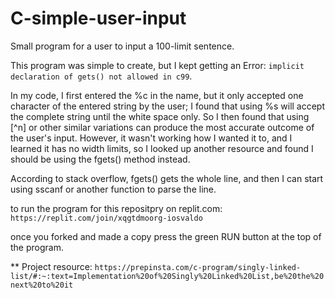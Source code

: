 # C-simple-user-input
Small program for a user to input a 100-limit sentence. 


This program was simple to create, but I kept getting an Error: `implicit declaration of gets() not allowed in c99`.

In my code, I first entered the %c in the name, but it only accepted one character of the entered string by the user; I found that using %s will accept the complete string until the white space only. So I then found that using [^n\] or other similar variations can produce the most accurate outcome of the user's input. 
However, it wasn't working how I wanted it to, and I learned it has no width limits, so I looked up another resource and found I should be using the fgets() method instead.

According to stack overflow, fgets() gets the whole line, and then I can start using sscanf or another function to parse the line. 

to run the program for this repositpry on replit.com: `https://replit.com/join/xqgtdmoorg-iosvaldo`

once you forked and made a copy press the green RUN button at the top of the program.

** Project resource: `https://prepinsta.com/c-program/singly-linked-list/#:~:text=Implementation%20of%20Singly%20Linked%20List,be%20the%20next%20to%20it`
